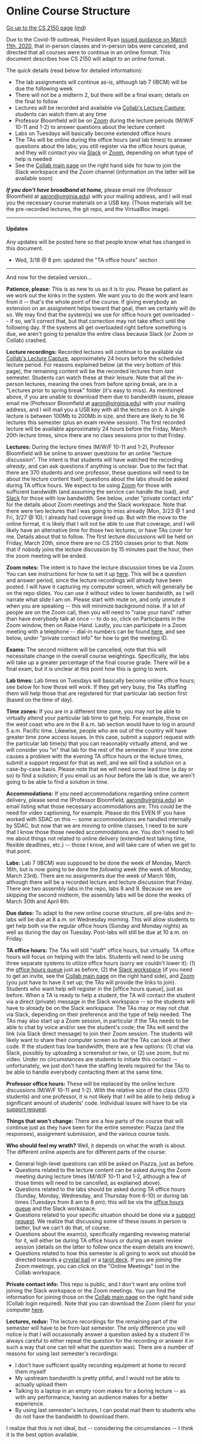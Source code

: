 Online Course Structure
=======================

[Go up to the CS 2150 page](index.html) ([md](index.md))

Due to the Covid-19 outbreak, President Ryan [issued guidance on March
11th,
2020](https://news.virginia.edu/content/university-moves-all-courses-online-urges-students-return-home),
that in-person classes and in-person labs were canceled, and directed that all
courses were to continue in an online format.  This document describes how
CS 2150 will adapt to an online format.

The quick details (read below for detailed information):

- The lab assignments will continue as-is, although lab 7 (IBCM) will be due the following week
- There will not be a midterm 2, but there will be a final exam; details on the final to follow
- Lectures will be recorded and available via [Collab's Lecture Capture](https://collab.its.virginia.edu/portal/site/c7acc486-f2bd-418a-ad92-c91ae5e03503/page/b4106bc2-7a67-4670-bd1b-56737d16b601); students can watch them at any time
- Professor Bloomfield will be on [Zoom](https://zoom.us) during the lecture periods (M/W/F 10-11 and 1-2) to answer questions about the lecture content
- Labs on Tuesdays will basically become extended office hours
- The TAs will be online during the office hours (and lab times) to answer questions about the labs; you still register via the office hours queue, and they will contact you via [Slack](https://slack.com) or [Zoom](https://zoom.us), depending on what type of help is needed
- See the [Collab main page](https://collab.its.virginia.edu/portal/site/c7acc486-f2bd-418a-ad92-c91ae5e03503/page/077f787c-07f6-47b5-818d-13beb2387ec4) on the right hand side for how to join the Slack workspace and the Zoom channel (information on the latter will be available soon)

***If you don't have broadband at home,*** please email me (Professor Bloomfield at aaron@virginia.edu) with your mailing address, and I will mail you the necessary course materials on a USB key.  (Those materials will be: the pre-recorded lectures, the git repo, and the VirtualBox image).

----

#### Updates

Any updates will be posted here so that people know what has changed in this document.

- Wed, 3/18 @ 8 pm: updated the "TA office hours" section


----

And now for the detailed version...

**Patience, please:** This is as new to us as it is to you.  Please be patient as we work out the kinks in the system.  We want you to do the work and learn from it -- that's the whole point of the course.  If giving everybody an extension on an assignment helps toward that goal, then we certainly will do so.  We may find that the system(s) we use for office hours get overloaded -- if so, we'll correct that, but that correction may not take effect until the following day.  If the systems all get overloaded right before something is due, we aren't going to penalize the entire class because Slack (or Zoom or Collab) crashed.

**Lecture recordings:** Recorded lectures will continue to be available via [Collab's Lecture Capture](https://collab.its.virginia.edu/portal/site/c7acc486-f2bd-418a-ad92-c91ae5e03503/page/b4106bc2-7a67-4670-bd1b-56737d16b601), approximately 24 hours before the scheduled lecture period.  For reasons explained below (at the very bottom of this page), the remaining content will be the recorded lectures from *last* semester.  Students can watch these at their leisure.  Note that all the in-person lectures, meaning the ones from before spring break, are in a "Lectures prior to spring break" folder (it's easy to miss).  As mentioned above, if you are unable to download them due to bandwidth issues, please email me (Professor Bloomfield at aaron@virginia.edu) with your mailing address, and I will mail you a USB key with all the lectures on it.  A single lecture is between 100Mb to 200Mb in size, and there are likely to be 16 lectures this semester (plus an exam review session).  The first recorded lecture will be available approximately 24 hours before the Friday, March 20th lecture times, since there are no class sessions prior to that Friday.

**Lectures:** During the lecture times (M/W/F 10-11 and 1-2), Professor Bloomfield will be online to answer questions for an online "lecture discussion".  The intent is that students will have watched the recording *already*, and can ask questions if anything is unclear.  Due to the fact that there are 370 students and one professor, these questions will need to be about the lecture content itself; questions about the labs should be asked during TA office hours.  We expect to be using [Zoom](https://zoom.us/) for those with sufficient bandwidth (and assuming the service can handle the load), and [Slack](https://slack.com/) for those with low bandwidth.  See below, under "private contact info" for the details about Zoom meetings and the Slack workspace.  Note that there were two lectures that I was going to miss already (Mon, 3/23 @ 1 and Fri, 3/27 @ 10); I already had coverage lined up.  But with the move to the online format, it is likely that I will not be able to use that coverage, and I will likely have an alternative time for those two lectures, or have TAs cover for me.  Details about that to follow.  The first lecture discussions will be held on Friday, March 20th, since there are no CS 2150 classes prior to that.  Note that if nobody joins the lecture discussion by 15 minutes past the hour, then the zoom meeting will be ended.

**Zoom notes:** The intent is to have the lecture discussion times be via Zoom.  You can see instructions for how to set it up [here](https://uvacollab.screenstepslive.com/s/help/m/integrations/l/1214666-tips-for-attending-class-in-zoom).  This will be a question and answer period, since the lecture recordings will already have been posted.  I will have it capturing my computer screen, which will generally be on the repo slides.  You can use it without video to lower bandwidth, as I will narrate what slide I am on.  Please start with mute on, and only unmute it when you are speaking -- this will minimize background noise.  If a lot of people are on the Zoom call, then you will need to "raise your hand" rather than have everybody talk at once -- to do so, click on Participants in the Zoom window, then on Raise Hand.  Lastly, you can participate in a Zoom meeting with a telephone -- dial-in numbers can be found [here](https://virginia.zoom.us/zoomconference), and see below, under "private contact info" for how to get the meeting ID.

**Exams:** The second midterm will be cancelled; note that this will necessitate change in the overall course weightings.  Specifically, the labs will take up a greater percentage of the final course grade. There will be a final exam, but it is unclear at this point how this is going to work.

**Lab times:** Lab times on Tuesdays will basically become online office hours; see below for how those will work.  If they get very busy, the TAs staffing them will help those that are registered for that particular lab section first (based on the time of day).

**Time zones:** If you are in a different time zone, you may not be able to virtually attend your particular lab time to get help.  For example, those on the west coast who are in the 8 a.m. lab section would have to log in around 5 a.m. Pacific time.  Likewise, people who are out of the country will have greater time zone access issues.  In this case, submit a support request with the particular lab time(s) that you can reasonably virtually attend, and we will consider you "in" that lab for the rest of the semester.  If your time zone causes a problem with the evening TA office hours or the lecture times, submit a support request for that as well, and we will find a solution on a case-by-case basis.  Please note that we will need some lead time (a day or so) to find a solution; if you email us an hour before the lab is due, we aren't going to be able to find a solution in time.

**Accommodations:** If you need accommodations regarding online content delivery, please send me (Professor Bloomfield, aaron@virginia.edu) an email listing what those necessary accommodations are.  This could be the need for video captioning, for example.  Please do this EVEN IF you have worked with SDAC on this -- some accommodations are handled internally by SDAC, but now that we are moving to online classes, I need to be sure that I know those those needed accommodations are.  You don't need to tell me about things not related to online delivery (extended test taking time, flexible deadlines, etc.) -- those I know, and will take care of when we get to that point.

**Labs:** Lab 7 (IBCM) was supposed to be done the week of Monday, March 16th, but is now going to be done the *following* week (the week of Monday, March 23rd).  There are no assignments due the week of March 16th, although there will be a recorded lecture and lecture discussion that Friday.  There are two assembly labs in the repo, labs 8 and 9.  Because we are skipping the second midterm, the assembly labs will be done the weeks of March 30th and April 6th.

**Due dates:** To adapt to the new online course structure, all pre-labs and in-labs will be due at 8 a.m. on Wednesday morning.  This will allow students to get help both via the regular office hours (Sunday and Monday nights) as well as during the day on Tuesday.  Post-labs will still be due at 10 a.m. on Friday.

**TA office hours:** The TAs will still "staff" office hours, but virtually.  TA office hours will focus on helping with the labs.  Students will need to be using three separate systems to utilize office hours (sorry we couldn't lower it): (1) the [office hours queue](https://libra.cs.virginia.edu/~pedagogy/queue.php) just as before, (2) the [Slack workspace](https://uvacs2150.slack.com) (if you need to get an invite, see the [Collab main page](https://collab.its.virginia.edu/portal/site/c7acc486-f2bd-418a-ad92-c91ae5e03503/page/077f787c-07f6-47b5-818d-13beb2387ec4) on the right hand side), and [Zoom](https://zoom.us) (you just have to have it set up; the TAs will provide the links to join).  Students who want help will register in the [office hours queue], just as before.  When a TA is ready to help a student, the TA will contact the student via a direct (private) message in the Slack workspace -- so the students will have to already be on the Slack workspace.  The TAs may or may not chat via Slack, depending on their preference and the type of help needed.  The TAs may also start up a Zoom session, in particular if the TAs needs to be able to chat by voice and/or see the student's code; the TAs will send the link (via Slack direct message) to join their Zoom session.  The students will likely want to share their computer screen so that the TAs can look at their code.  If the student has low bandwidth, there are a few options: (1) chat via Slack, possibly by uploading a screenshot or two, or (2) use zoom, but no video.  Under no circumstances are students to initiate this contact -- unfortunately, we just don't have the staffing levels required for the TAs to be able to handle everybody contacting them at the same time.

**Professor office hours:** These will be replaced by the online lecture discussions (M/W/F 10-11 and 1-2).  With the relative size of the class (370 students) and one professor, it is not likely that I will be able to help debug a significant amount of students' code.  Individual issues will have to be via [support request](https://libra.cs.virginia.edu/~pedagogy/support.php).

**Things that won't change:** There are a few parts of the course that will continue just as they have been for the entire semester: Piazza (and the responses), assignment submission, and the various course tools.

**Who should feel my wrath?**  Well, it depends on what the wrath is about.  The different online aspects are for different parts of the course:

- General high-level questions can still be asked on Piazza, just as before.
- Questions related to the lecture content can be asked during the Zoom meeting during lecture times (M/W/F 10-11 and 1-2, although a few of those times will need to be cancelled, as explained above).
- Questions related to the labs should be asked during TA office hours (Sunday, Monday, Wednesday, and Thursday from 6-10) or during lab times (Tuesdays from 8 am to 8 pm); this will be via the [office hours queue](https://libra.cs.virginia.edu/~pedagogy/queue.php) and the Slack workspace.
- Questions related to your specific situation should be done via a [support request](https://libra.cs.virginia.edu/~pedagogy/support.php).  We realize that discussing some of these issues in person is better, but we can't do that, of course.
- Questions about the exam(s), specifically regarding reviewing material for it, will either be during TA office hours or during an exam review session (details on the latter to follow once the exam details are known).
- Questions related to how this semester is all going to work out should be directed towards a [crystal ball](https://www.crystalballfree.com/) or a [tarot deck](https://www.free-tarot-reading.net/free).  If you are joining the Zoom meetings, you can click on the "Online Meetings" tool in the Collab workspace.

**Private contact info:** This repo is public, and I don't want any online troll joining the Slack workspace or the Zoom meetings.  You can find the information for joining those on the [Collab main page](https://collab.its.virginia.edu/portal/site/c7acc486-f2bd-418a-ad92-c91ae5e03503/page/077f787c-07f6-47b5-818d-13beb2387ec4) on the right hand side (Collab login required).  Note that you can download the Zoom client for your computer [here](https://zoom.us/support/download).

**Lectures, redux:** The lecture recordings for the remaining part of the semester will have to be from last semester.  The only difference you will notice is that I will occasionally answer a question asked by a student (I'm always careful to either repeat the question for the recording or answer it in such a way that one can tell what the question was).  There are a number of reasons for using last semester's recordings:

- I don't have sufficient quality recording equipment at home to record them myself
- My upstream bandwidth is pretty pitiful, and I would not be able to actually upload them
- Talking to a laptop in an empty room makes for a boring lecture -- as with any performance, having an audience makes for a better experience.
- By using last semester's lectures, I can postal mail them to students who do not have the bandwidth to download them.

I realize that this is not ideal, but -- considering the circumstances -- I think it is the best option available.
